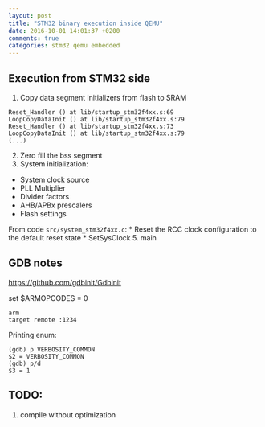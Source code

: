 ```yaml
---
layout: post
title: "STM32 binary execution inside QEMU"
date: 2016-10-01 14:01:37 +0200
comments: true
categories: stm32 qemu embedded
---
```


## Execution from STM32 side

1. Copy data segment initializers from flash to SRAM

```
Reset_Handler () at lib/startup_stm32f4xx.s:69
LoopCopyDataInit () at lib/startup_stm32f4xx.s:79
Reset_Handler () at lib/startup_stm32f4xx.s:73
LoopCopyDataInit () at lib/startup_stm32f4xx.s:79
(...)
```

2. Zero fill the bss segment
3. System initialization:
  * System clock source
  * PLL Multiplier
  * Divider factors
  * AHB/APBx prescalers 
  * Flash settings

  From code `src/system_stm32f4xx.c`:
    * Reset the RCC clock configuration to the default reset state
    * SetSysClock
5. main
## GDB notes

https://github.com/gdbinit/Gdbinit

set $ARMOPCODES = 0

```
arm
target remote :1234
```

Printing enum:

```
(gdb) p VERBOSITY_COMMON
$2 = VERBOSITY_COMMON
(gdb) p/d
$3 = 1
```

## TODO:

1. compile without optimization

